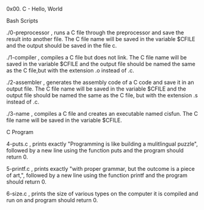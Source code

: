 0x00. C - Hello, World


Bash Scripts

./0-preprocessor , runs a C file through the preprocessor and save the result into another file. The C file name will be saved in the variable $CFILE and the output should be saved in the file c.

./1-compiler , compiles a C file but does not link. The C file name will be saved in the variable $CFILE and the output file should be named the same as the C file,but with the extension .o instead of .c.

./2-assembler , generates the assembly code of a C code and save it in an output file. The C file name will be saved in the variable $CFILE and the output file should be named the same as the C file, but with the extension .s instead of .c.

./3-name , compiles a C file and creates an executable named cisfun. The C file name will be saved in the variable $CFILE.


C Program

4-puts.c , prints exactly "Programming is like building a mulitlingual puzzle", followed by a new line using the function puts and the program should return 0.

5-printf.c , prints exactly "with proper grammar, but the outcome is a piece of art,", followed by a new line using the function printf and the program should return 0.

6-size.c , prints the size of various types on the computer it is compiled and run on and program should return 0.
